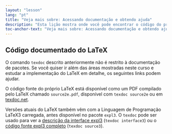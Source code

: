 ```yaml
---
layout: "lesson"
lang: "pt"
title: "Veja mais sobre: Acessando documentação e obtendo ajuda"
description: "Esta lição mostra onde você pode encontrar o código do próprio LaTeX."
toc-anchor-text: "Veja mais sobre: Acessando documentação e obtendo ajuda"
---
```


## Código documentado do LaTeX

O comando `texdoc` descrito anteriormente não é restrito à documentação de
pacotes.  Se você quiser ir além das áreas mostradas neste curso e estudar a
implementação do LaTeX em detalhe, os seguintes links podem ajudar.

O código fonte do próprio LaTeX está disponível como um PDF compilado pelo LaTeX
chamado `source2e.pdf`, disponível com `texdoc source2e` ou em
[texdoc.net](https://texdoc.net/pkg/source2e).

Versões atuais do LaTeX também vêm com a Linguagem de Programação LaTeX3
carregada, antes disponível no pacote `expl3`.  O `texdoc` pode ser usado para
ver a [descrição da interface expl3](http://texdoc.net/pkg/interface3)
(`texdoc interface3`) ou o
[código fonte expl3 completo](http://texdoc.net/pkg/source3) (`texdoc source3`).
